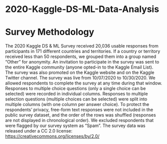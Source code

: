 # 2020-Kaggle-DS-ML-Data-Analysis
# Survey Methodology 
The 2020 Kaggle DS & ML Survey received 20,036 usable responses from participants in 171
different countries and territories. If a country or territory received less than 50 respondents, we
grouped them into a group named “Other” for anonymity.
An invitation to participate in the survey was sent to the entire Kaggle community (anyone
opted-in to the Kaggle Email List). The survey was also promoted on the Kaggle website and on
the Kaggle Twitter channel.
The survey was live from 10/07/2020 to 10/30/2020. We allowed respondents to complete the
survey at any time during that window.
Responses to multiple choice questions (only a single choice can be selected) were recorded in
individual columns. Responses to multiple selection questions (multiple choices can be selected)
were split into multiple columns (with one column per answer choice).
To protect the respondents’ privacy, free-form text responses were not included in the public
survey dataset, and the order of the rows was shuffled (responses are not displayed in
chronological order).
We excluded respondents that were flagged by our survey system as “Spam”.
The survey data was released under a CC 2.0 license:
https://creativecommons.org/licenses/by/2.0/
